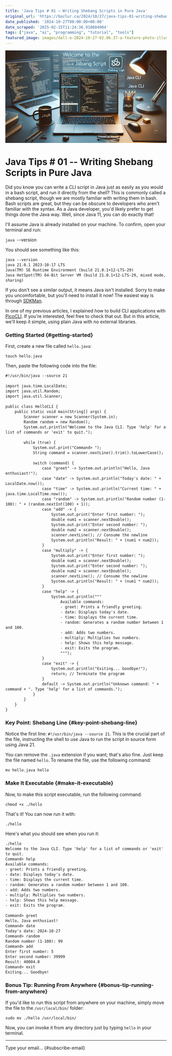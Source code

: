 ```yaml
---
title: 'Java Tips # 01 – Writing Shebang Scripts in Pure Java'
original_url: 'https://bazlur.ca/2024/10/27/java-tips-01-writing-shebang-scripts-in-pure-java/'
date_published: '2024-10-27T00:00:00+00:00'
date_scraped: '2025-02-15T11:24:36.910884904'
tags: ["java", "ai", "programming", "tutorial", "tools"]
featured_image: images/dall-e-2024-10-27-02.06.37-a-feature-photo-illustrating-the-concept-of-writing-a-java-cli-shebang-script.-the-image-shows-a-terminal-window-with-java-code-being-executed-in-a-sh.webp
---
```


![](images/dall-e-2024-10-27-02.06.37-a-feature-photo-illustrating-the-concept-of-writing-a-java-cli-shebang-script.-the-image-shows-a-terminal-window-with-java-code-being-executed-in-a-sh.webp)

Java Tips # 01 -- Writing Shebang Scripts in Pure Java
======================================================

Did you know you can write a CLI script in Java just as easily as you would in a bash script, and run it directly from the shell? This is commonly called a shebang script, though we are mostly familiar with writing them in bash. Bash scripts are great, but they can be obscure to developers who aren't familiar with the syntax. As a Java developer, you'd likely prefer to get things done the Java way. Well, since Java 11, you can do exactly that!

I'll assume Java is already installed on your machine. To confirm, open your terminal and run:

`java `--version  

You should see something like this:

```
java --version
java 21.0.1 2023-10-17 LTS
Java(TM) SE Runtime Environment (build 21.0.1+12-LTS-29)
Java HotSpot(TM) 64-Bit Server VM (build 21.0.1+12-LTS-29, mixed mode, sharing)
```

If you don't see a similar output, it means Java isn't installed. Sorry to make you uncomfortable, but you'll need to install it now! The easiest way is through [SDKMan](https://sdkman.io/).

In one of my previous articles, I explained how to build CLI applications with [PicoCLI](/2024/07/18/creating-a-command-line-tool-with-jbang-and-picocli-to-generate-release-notes/). If you're interested, feel free to check that out. But in this article, we'll keep it simple, using plain Java with no external libraries.

### Getting Started {#getting-started}

First, create a new file called `hello.java`:

```
touch hello.java
```

Then, paste the following code into the file:  

```
#!/usr/bin/java --source 21

import java.time.LocalDate;
import java.util.Random;
import java.util.Scanner;

public class HelloCLI {
    public static void main(String[] args) {
        Scanner scanner = new Scanner(System.in);
        Random random = new Random();
        System.out.println("Welcome to the Java CLI. Type 'help' for a list of commands or 'exit' to quit.");

        while (true) {
            System.out.print("Command> ");
            String command = scanner.nextLine().trim().toLowerCase();

            switch (command) {
                case "greet" -> System.out.println("Hello, Java enthusiast!");
                case "date" -> System.out.println("Today's date: " + LocalDate.now());
                case "time" -> System.out.println("Current time: " + java.time.LocalTime.now());
                case "random" -> System.out.println("Random number (1-100): " + (random.nextInt(100) + 1));
                case "add" -> {
                    System.out.print("Enter first number: ");
                    double num1 = scanner.nextDouble();
                    System.out.print("Enter second number: ");
                    double num2 = scanner.nextDouble();
                    scanner.nextLine(); // Consume the newline
                    System.out.println("Result: " + (num1 + num2));
                }
                case "multiply" -> {
                    System.out.print("Enter first number: ");
                    double num1 = scanner.nextDouble();
                    System.out.print("Enter second number: ");
                    double num2 = scanner.nextDouble();
                    scanner.nextLine(); // Consume the newline
                    System.out.println("Result: " + (num1 * num2));
                }
                case "help" -> {
                    System.out.println("""
                        Available commands:
                        - greet: Prints a friendly greeting.
                        - date: Displays today's date.
                        - time: Displays the current time.
                        - random: Generates a random number between 1 and 100.
                        - add: Adds two numbers.
                        - multiply: Multiplies two numbers.
                        - help: Shows this help message.
                        - exit: Exits the program.
                        """);
                }
                case "exit" -> {
                    System.out.println("Exiting... Goodbye!");
                    return; // Terminate the program
                }
                default -> System.out.println("Unknown command: " + command + ". Type 'help' for a list of commands.");
            }
        }
    }
}
```

### Key Point: Shebang Line {#key-point-shebang-line}

Notice the first line: `#!/usr/bin/java --source 21`. This is the crucial part of the file, instructing the shell to use Java to run the script in source form using Java 21.

You can remove the `.java` extension if you want; that's also fine. Just keep the file named `hello`. To rename the file, use the following command:  

```
mv hello.java hello
```

### Make It Executable {#make-it-executable}

Now, to make this script executable, run the following command:

```
chmod +x ./hello
```

That's it! You can now run it with:

```
./hello
```

Here's what you should see when you run it:  

```
./hello
Welcome to the Java CLI. Type 'help' for a list of commands or 'exit' to quit.
Command> help
Available commands:
- greet: Prints a friendly greeting.
- date: Displays today's date.
- time: Displays the current time.
- random: Generates a random number between 1 and 100.
- add: Adds two numbers.
- multiply: Multiplies two numbers.
- help: Shows this help message.
- exit: Exits the program.

Command> greet
Hello, Java enthusiast!
Command> date
Today's date: 2024-10-27
Command> random
Random number (1-100): 99
Command> add
Enter first number: 5
Enter second number: 39999
Result: 40004.0
Command> exit
Exiting... Goodbye!
```

### Bonus Tip: Running From Anywhere {#bonus-tip-running-from-anywhere}

If you'd like to run this script from anywhere on your machine, simply move the file to the `/usr/local/bin/` folder:

```lang-bash
sudo mv ./hello /usr/local/bin/
```

Now, you can invoke it from any directory just by typing `hello` in your terminal.  

*** ** * ** ***

Type your email... {#subscribe-email}
